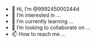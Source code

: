 - 👋 Hi, I’m @999245000244d
- 👀 I’m interested in ...
- 🌱 I’m currently learning ...
- 💞️ I’m looking to collaborate on ...
- 📫 How to reach me ...

<!---
999245000244d/999245000244d is a ✨ special ✨ repository because its `README.md` (this file) appears on your GitHub profile.
You can click the Preview link to take a look at your changes.
--->
